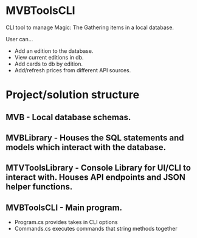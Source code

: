 # MVBToolsCLI

CLI tool to manage Magic: The Gathering items in a local database.

User can...

+ Add an edition to the database.
+ View current editions in db.
+ Add cards to db by edition.
+ Add/refresh prices from different API sources.

# Project/solution structure

## MVB - Local database schemas.

## MVBLibrary - Houses the SQL statements and models which interact with the database.

## MTVToolsLibrary - Console Library for UI/CLI to interact with. Houses API endpoints and JSON helper functions.

## MVBToolsCLI - Main program.

+ Program.cs provides takes in CLI options
+ Commands.cs executes commands that string methods together
